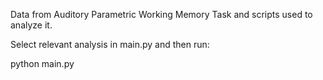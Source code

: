 Data from Auditory Parametric Working Memory Task and scripts used to analyze it.

Select relevant analysis in main.py and then run:

python main.py
